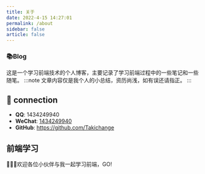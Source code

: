```yaml
---
title: 关于
date: 2022-4-15 14:27:01
permalink: /about
sidebar: false
article: false
---
```


### 📚Blog
这是一个学习前端技术的个人博客，主要记录了学习前端过程中的一些笔记和一些随笔。
:::note
文章内容仅是我个人的小总结，资历尚浅，如有误还请指正。
:::


## :email: connection

- **QQ**: <a :href="qqUrl" class='qq'>1434249940</a>
- **WeChat**:  <a href="#">1434249940</a>
- **GitHub**: <https://github.com/Takichange>


## 前端学习
🎉🎉✨欢迎各位小伙伴与我一起学习前端，GO!

